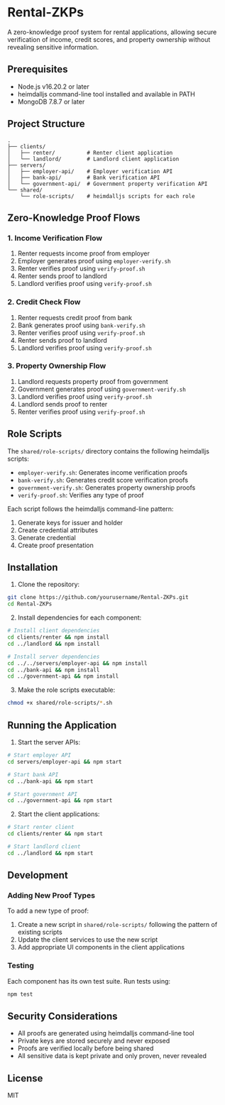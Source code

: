 # Rental-ZKPs

A zero-knowledge proof system for rental applications, allowing secure verification of income, credit scores, and property ownership without revealing sensitive information.

## Prerequisites

- Node.js v16.20.2 or later
- heimdalljs command-line tool installed and available in PATH
- MongoDB 7.8.7 or later

## Project Structure

```
.
├── clients/
│   ├── renter/          # Renter client application
│   └── landlord/        # Landlord client application
├── servers/
│   ├── employer-api/    # Employer verification API
│   ├── bank-api/        # Bank verification API
│   └── government-api/  # Government property verification API
└── shared/
    └── role-scripts/    # heimdalljs scripts for each role
```

## Zero-Knowledge Proof Flows

### 1. Income Verification Flow
1. Renter requests income proof from employer
2. Employer generates proof using `employer-verify.sh`
3. Renter verifies proof using `verify-proof.sh`
4. Renter sends proof to landlord
5. Landlord verifies proof using `verify-proof.sh`

### 2. Credit Check Flow
1. Renter requests credit proof from bank
2. Bank generates proof using `bank-verify.sh`
3. Renter verifies proof using `verify-proof.sh`
4. Renter sends proof to landlord
5. Landlord verifies proof using `verify-proof.sh`

### 3. Property Ownership Flow
1. Landlord requests property proof from government
2. Government generates proof using `government-verify.sh`
3. Landlord verifies proof using `verify-proof.sh`
4. Landlord sends proof to renter
5. Renter verifies proof using `verify-proof.sh`

## Role Scripts

The `shared/role-scripts/` directory contains the following heimdalljs scripts:

- `employer-verify.sh`: Generates income verification proofs
- `bank-verify.sh`: Generates credit score verification proofs
- `government-verify.sh`: Generates property ownership proofs
- `verify-proof.sh`: Verifies any type of proof

Each script follows the heimdalljs command-line pattern:
1. Generate keys for issuer and holder
2. Create credential attributes
3. Generate credential
4. Create proof presentation

## Installation

1. Clone the repository:
```bash
git clone https://github.com/yourusername/Rental-ZKPs.git
cd Rental-ZKPs
```

2. Install dependencies for each component:
```bash
# Install client dependencies
cd clients/renter && npm install
cd ../landlord && npm install

# Install server dependencies
cd ../../servers/employer-api && npm install
cd ../bank-api && npm install
cd ../government-api && npm install
```

3. Make the role scripts executable:
```bash
chmod +x shared/role-scripts/*.sh
```

## Running the Application

1. Start the server APIs:
```bash
# Start employer API
cd servers/employer-api && npm start

# Start bank API
cd ../bank-api && npm start

# Start government API
cd ../government-api && npm start
```

2. Start the client applications:
```bash
# Start renter client
cd clients/renter && npm start

# Start landlord client
cd ../landlord && npm start
```

## Development

### Adding New Proof Types

To add a new type of proof:

1. Create a new script in `shared/role-scripts/` following the pattern of existing scripts
2. Update the client services to use the new script
3. Add appropriate UI components in the client applications

### Testing

Each component has its own test suite. Run tests using:

```bash
npm test
```

## Security Considerations

- All proofs are generated using heimdalljs command-line tool
- Private keys are stored securely and never exposed
- Proofs are verified locally before being shared
- All sensitive data is kept private and only proven, never revealed

## License

MIT
